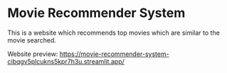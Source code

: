 # Movie Recommender System
This is a website which recommends top movies which are similar to the movie searched.

Website preview: https://movie-recommender-system-cibqgv5plcukns5kpr7h3u.streamlit.app/
